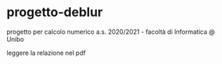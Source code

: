 # progetto-deblur

progetto per calcolo numerico a.s. 2020/2021 - facoltà di Informatica @ Unibo

leggere la relazione nel pdf
